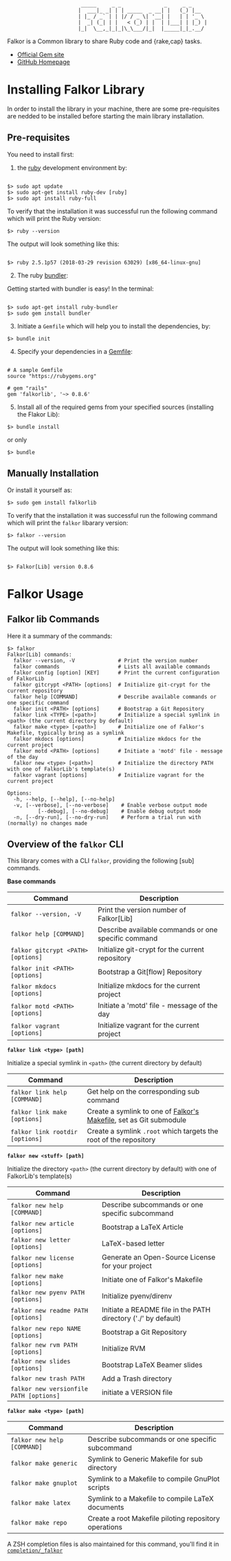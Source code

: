 		                    _____     _ _              _     _ _
		                   |  ___|_ _| | | _____  _ __| |   (_) |__
		                   | |_ / _` | | |/ / _ \| '__| |   | | '_ \
		                   |  _| (_| | |   < (_) | |  | |___| | |_) |
		                   |_|  \__,_|_|_|\_\___/|_|  |_____|_|_.__/


Falkor is a Common library to share Ruby code and {rake,cap} tasks.

* [Official Gem site](https://rubygems.org/gems/falkorlib)
* [GitHub Homepage](https://github.com/Falkor/falkorlib)

# Installing Falkor Library

In order to install the library in your machine, there are some pre-requisites are nedded to be installed before starting the main library installation.

## Pre-requisites 

You need to install first:

 1. the [ruby](https://linuxize.com/post/how-to-install-ruby-on-ubuntu-18-04/) development environment by:

 
 ```

 $> sudo apt update
 $> sudo apt-get install ruby-dev [ruby]
 $> sudo apt install ruby-full

 ```

To verify that the installation it was successful run the following command which will print the Ruby version:

`$> ruby --version`

The output will look something like this:

```output

$> ruby 2.5.1p57 (2018-03-29 revision 63029) [x86_64-linux-gnu]

```



 2. The ruby [bundler](https://bundler.io/):

 Getting started with bundler is easy! In the terminal:

 ```

$> sudo apt-get install ruby-bundler 
$> sudo gem install bundler

 ```

 3. Initiate a `Gemfile` which will help you to install the dependencies, by:

 `$> bundle init`

 4. Specify your dependencies in a [Gemfile](https://bundler.io/gemfile.html): 

 ```

# A sample Gemfile
source "https://rubygems.org"

# gem "rails"
gem 'falkorlib', '~> 0.8.6'

 ```

5. Install all of the required gems from your specified sources (installing the Flakor Lib):

`$> bundle install ` 

or only 

`$> bundle`



## Manually Installation 


Or install it yourself as:

`$> sudo gem install falkorlib`


To verify that the installation it was successful run the following command which will print the `falkor` libarary version:

`$> falkor --version`

The output will look something like this:

```output

$> Falkor[Lib] version 0.8.6

```


# Falkor Usage


## Falkor lib Commands

Here it a summary of the commands:

```
$> falkor
Falkor[Lib] commands:
  falkor --version, -V              # Print the version number
  falkor commands                   # Lists all available commands
  falkor config [option] [KEY]      # Print the current configuration of FalkorLib
  falkor gitcrypt <PATH> [options]  # Initialize git-crypt for the current repository
  falkor help [COMMAND]             # Describe available commands or one specific command
  falkor init <PATH> [options]      # Bootstrap a Git Repository
  falkor link <TYPE> [<path>]       # Initialize a special symlink in <path> (the current directory by default)
  falkor make <type> [<path>]       # Initialize one of Falkor's Makefile, typically bring as a symlink
  falkor mkdocs [options]           # Initialize mkdocs for the current project
  falkor motd <PATH> [options]      # Initiate a 'motd' file - message of the day
  falkor new <type> [<path>]        # Initialize the directory PATH with one of FalkorLib's template(s)
  falkor vagrant [options]          # Initialize vagrant for the current project

Options:
  -h, --help, [--help], [--no-help]  
  -v, [--verbose], [--no-verbose]    # Enable verbose output mode
          [--debug], [--no-debug]    # Enable debug output mode
  -n, [--dry-run], [--no-dry-run]    # Perform a trial run with (normally) no changes made

```

## Overview of the `falkor` CLI

This library comes with a CLI `falkor`, providing the following [sub] commands.

__Base commands__

| Command                            | Description                                                       |
|------------------------------------|-------------------------------------------------------------------|
| `falkor --version, -V`             | Print the version number of Falkor[Lib]                           |
| `falkor help [COMMAND]`            | Describe available commands or one specific command               |
| `falkor gitcrypt <PATH> [options]` | Initialize git-crypt for the current repository                   |
| `falkor init <PATH> [options]`     | Bootstrap a Git[flow] Repository                                  |
| `falkor mkdocs [options]`          | Initialize mkdocs for the current project                         |
| `falkor motd <PATH> [options]`     | Initiate a 'motd' file - message of the day                       |
| `falkor vagrant [options]`         | Initialize vagrant for the current project                        |

__`falkor link <type> [path]`__

Initialize a special symlink in `<path>` (the current directory by default)

| Command                         | Description                                                                                               |
|---------------------------------|-----------------------------------------------------------------------------------------------------------|
| `falkor link help [COMMAND]`    | Get help on the corresponding sub command                                                                 |
| `falkor link make [options]`    | Create a symlink to one of [Falkor's Makefile](https://github.com/Falkor/Makefiles), set as Git submodule |
| `falkor link rootdir [options]` | Create a symlink `.root` which targets the root of the repository                                         |

__`falkor new <stuff> [path]`__

Initialize the directory `<path>` (the current directory by default) with one of FalkorLib's template(s)

| Command                                 | Description                                                    |
|-----------------------------------------|----------------------------------------------------------------|
| `falkor new help [COMMAND]`             | Describe subcommands or one specific subcommand                |
| `falkor new article [options]`          | Bootstrap a LaTeX Article                                      |
| `falkor new letter [options]`           | LaTeX-based letter                                             |
| `falkor new license [options]`          | Generate an Open-Source License for your project               |
| `falkor new make [options]`             | Initiate one of Falkor's Makefile                              |
| `falkor new pyenv PATH [options]`       | Initialize pyenv/direnv                                        |
| `falkor new readme PATH [options]`      | Initiate a README file in the PATH directory ('./' by default) |
| `falkor new repo NAME [options]`        | Bootstrap a Git Repository                                     |
| `falkor new rvm PATH [options]`         | Initialize RVM                                                 |
| `falkor new slides [options]`           | Bootstrap LaTeX Beamer slides                                  |
| `falkor new trash PATH`                 | Add a Trash directory                                          |
| `falkor new versionfile PATH [options]` | initiate a VERSION file                                        |

__`falkor make <type> [path]`__

| Command                     | Description                                           |
|-----------------------------|-------------------------------------------------------|
| `falkor new help [COMMAND]` | Describe subcommands or one specific subcommand       |
| `falkor make generic`       | Symlink to Generic Makefile for sub directory         |
| `falkor make gnuplot`       | Symlink to a Makefile to compile GnuPlot scripts      |
| `falkor make latex`         | Symlink to a Makefile to compile LaTeX documents      |
| `falkor make repo`          | Create a root Makefile piloting repository operations |


A ZSH completion files is also maintained for this command, you'll find it in [`completion/_falkor`](completion/_falkor)

